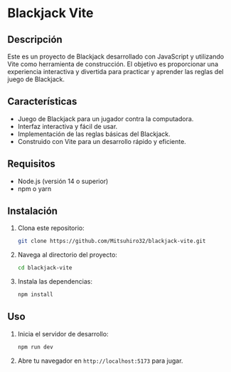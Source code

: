 # Blackjack Vite

## Descripción

Este es un proyecto de Blackjack desarrollado con JavaScript y utilizando Vite como herramienta de construcción. El objetivo es proporcionar una experiencia interactiva y divertida para practicar y aprender las reglas del juego de Blackjack.

## Características

- Juego de Blackjack para un jugador contra la computadora.
- Interfaz interactiva y fácil de usar.
- Implementación de las reglas básicas del Blackjack.
- Construido con Vite para un desarrollo rápido y eficiente.

## Requisitos

- Node.js (versión 14 o superior)
- npm o yarn

## Instalación

1. Clona este repositorio:
    ```bash
    git clone https://github.com/Mitsuhiro32/blackjack-vite.git
    ```
2. Navega al directorio del proyecto:
    ```bash
    cd blackjack-vite
    ```
3. Instala las dependencias:
    ```bash
    npm install
    ```

## Uso

1. Inicia el servidor de desarrollo:
    ```bash
    npm run dev
    ```
2. Abre tu navegador en `http://localhost:5173` para jugar.